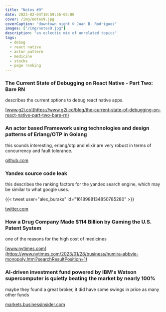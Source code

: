 ```yaml
---
title: "Notes #9"
date: 2023-02-04T10:59:56-05:00
cover: /img/notes9.jpg
coverCaption: "downtown night © Juan B. Rodriguez"
images: ["/img/notes9.jpg"]
description: "an eclectic mix of unrelated topics"
tags:
  - debug
  - react native
  - actor pattern
  - medicine
  - stocks
  - page ranking
---
```


### The Current State of Debugging on React Native - Part Two: Bare RN

describes the current options to debug react native apps.

[www.g2i.co](https://www.g2i.co/blog/the-current-state-of-debugging-on-react-native-part-two-bare-rn)

### An actor based Framework using technologies and design patterns of Erlang/OTP in Golang

this sounds interesting, erlang/otp and elixir are very robust in terms of concurrency and fault tolerance.

[github.com](https://github.com/ergo-services/ergo)

### Yandex source code leak

this describes the ranking factors for the yandex search engine, which may be similar to what google uses.

{{< tweet user="alex_buraks" id="1618988134850785280" >}}

[twitter.com](https://twitter.com/alex_buraks/status/1618988134850785280?s=61&t=bQFR6nTYoBCmBhy2ZJDE1Q)

### How a Drug Company Made $114 Billion by Gaming the U.S. Patent System

one of the reasons for the high cost of medicines

[www.nytimes.com](https://www.nytimes.com/2023/01/28/business/humira-abbvie-monopoly.html?searchResultPosition=1)

### AI-driven investment fund powered by IBM's Watson supercomputer is quietly beating the market by nearly 100%

maybe they found a great broker, it did have some swings in price as many other funds

[markets.businessinsider.com](https://markets.businessinsider.com/news/etf/chatgpt-openai-ai-powered-equity-etf-aieq-ibm-watson-supercomputer-2023-1)
